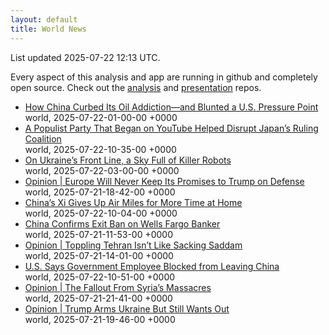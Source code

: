 ```yaml
---
layout: default
title: World News
---
```


<div markdown="0">
<div class="byline small text-muted">List updated <span class="datetime">2025-07-22 12:13 UTC</span>.</div>

<p>Every aspect of this analysis and app are running in github and completely open source. Check out the <a href="https://github.com/Castro-Media/Analysis">analysis</a> and <a href="https://github.com/Castro-Media/TopStoryReview.com">presentation</a> repos.</p>
<ul>
<li><a href='https://www.wsj.com/world/china/china-oil-demand-lower-b5ae15ed'>How China Curbed Its Oil Addiction&#8212;and Blunted a U.S. Pressure Point</a><div class='byline small text-muted'>world, <span class="datetime">2025-07-22-01-00-00 +0000</span></div></li>
<li><a href='https://www.wsj.com/world/asia/a-populist-party-that-began-on-youtube-helped-disrupt-japans-ruling-coalition-361c4e58'>A Populist Party That Began on YouTube Helped Disrupt Japan&#8217;s Ruling Coalition</a><div class='byline small text-muted'>world, <span class="datetime">2025-07-22-10-35-00 +0000</span></div></li>
<li><a href='https://www.wsj.com/world/ukraine-russia-drone-war-adef7e49'>On Ukraine&#8217;s Front Line, a Sky Full of Killer Robots</a><div class='byline small text-muted'>world, <span class="datetime">2025-07-22-03-00-00 +0000</span></div></li>
<li><a href='https://www.wsj.com/opinion/europe-will-never-keep-its-promises-to-trump-on-defense-military-nato-2507ac06'>Opinion | Europe Will Never Keep Its Promises to Trump on Defense</a><div class='byline small text-muted'>world, <span class="datetime">2025-07-21-18-42-00 +0000</span></div></li>
<li><a href='https://www.wsj.com/world/china/chinas-xi-gives-up-air-miles-for-more-time-at-home-42e6876f'>China&#8217;s Xi Gives Up Air Miles for More Time at Home</a><div class='byline small text-muted'>world, <span class="datetime">2025-07-22-10-04-00 +0000</span></div></li>
<li><a href='https://www.wsj.com/world/china/china-confirms-exit-ban-on-wells-fargo-banker-9e592a6a'>China Confirms Exit Ban on Wells Fargo Banker</a><div class='byline small text-muted'>world, <span class="datetime">2025-07-21-11-53-00 +0000</span></div></li>
<li><a href='https://www.wsj.com/opinion/toppling-tehran-isnt-like-sacking-saddam-a2abdc25'>Opinion | Toppling Tehran Isn&#8217;t Like Sacking Saddam</a><div class='byline small text-muted'>world, <span class="datetime">2025-07-21-14-01-00 +0000</span></div></li>
<li><a href='https://www.wsj.com/world/china/u-s-says-government-employee-blocked-from-leaving-china-e196e312'>U.S. Says Government Employee Blocked from Leaving China</a><div class='byline small text-muted'>world, <span class="datetime">2025-07-22-10-51-00 +0000</span></div></li>
<li><a href='https://www.wsj.com/opinion/syria-sweida-massacres-druze-ahmed-al-sharaa-tom-barrack-e8190077'>Opinion | The Fallout From Syria&#8217;s Massacres</a><div class='byline small text-muted'>world, <span class="datetime">2025-07-21-21-41-00 +0000</span></div></li>
<li><a href='https://www.wsj.com/opinion/trump-still-wants-out-of-ukraine-defense-spending-war-russia-europe-5f966b5f'>Opinion | Trump Arms Ukraine But Still Wants Out</a><div class='byline small text-muted'>world, <span class="datetime">2025-07-21-19-46-00 +0000</span></div></li>
</ul>
</div>
